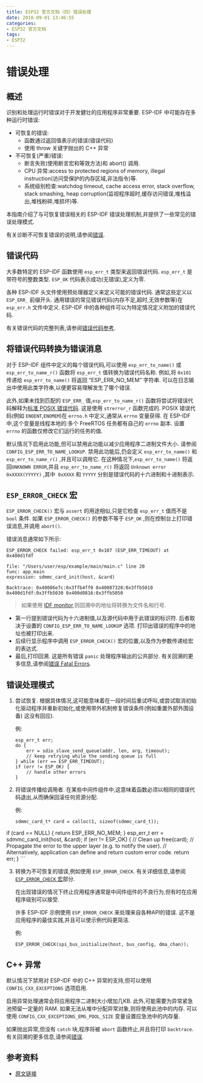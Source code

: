 ```yaml
---
title: ESP32 官方文档（四）错误处理
date: 2018-09-01 13:46:55
categories:
- ESP32 官方文档
tags:
- ESP32
---
```


# 错误处理

## 概述

识别和处理运行时错误对于开发健壮的应用程序非常重要. ESP-IDF 中可能存在多种运行时错误:

 -  可恢复的错误:
	- 函数通过返回值表示的错误(错误代码)
	- 使用 throw 关键字抛出的 C++ 异常
 - 不可恢复(严重)错误:
	- 断言失败(使用断言宏和等效方法)和 abort() 调用.
	- CPU 异常:access to protected regions of memory, illegal instruction(访问受保护的内存区域,非法指令)等.
	- 系统级别检查:watchdog timeout, cache access error, stack overflow, stack smashing, heap corruption(监视程序超时,缓存访问错误,堆栈溢出,堆栈粉碎,堆损坏)等.

本指南介绍了与可恢复错误相关的 ESP-IDF 错误处理机制,并提供了一些常见的错误处理模式.

有关诊断不可恢复错误的说明,请参阅[错误](https://docs.espressif.com/projects/esp-idf/en/latest/api-guides/fatal-errors.html).

<!--more-->

## 错误代码

大多数特定的 ESP-IDF 函数使用 `esp_err_t` 类型来返回错误代码. `esp_err_t` 是带符号的整数类型. `ESP_OK` 代码表示成功(无错误),定义为零.

各种 ESP-IDF 头文件使用预处理器定义来定义可能的错误代码. 通常这些定义以 `ESP_ERR_` 前缀开头. 通用错误的常见错误代码(内存不足,超时,无效参数等)在 `esp_err.h` 文件中定义. ESP-IDF 中的各种组件可以为特定情况定义附加的错误代码.

有关错误代码的完整列表,请参阅[错误代码参考](https://docs.espressif.com/projects/esp-idf/en/latest/api-reference/error-codes.html).

## 将错误代码转换为错误消息

对于 ESP-IDF 组件中定义的每个错误代码,可以使用 `esp_err_to_name()` 或 `esp_err_to_name_r()` 函数将 `esp_err_t` 值转换为错误代码名称. 例如,将 `0x101` 传递给 `esp_err_to_name()` 将返回 “ESP_ERR_NO_MEM” 字符串. 可以在日志输出中使用此类字符串,以便更容易理解发生了哪个错误.

此外,如果未找到匹配的 `ESP_ERR_` 值,`esp_err_to_name_r()` 函数将尝试将错误代码解释为[标准 POSIX 错误代码](http://pubs.opengroup.org/onlinepubs/9699919799/basedefs/errno.h.html). 这是使用 `strerror_r` 函数完成的. POSIX 错误代码(例如 `ENOENT`,`ENOMEM`)在 `errno.h` 中定义,通常从 `errno` 变量获得. 在 ESP-IDF 中,这个变量是线程本地的:多个 FreeRTOS 任务都有自己的 `errno` 副本. 设置 `errno` 的函数仅修改它们运行的任务的值.

默认情况下启用此功能,但可以禁用此功能以减少应用程序二进制文件大小. 请参阅 `CONFIG_ESP_ERR_TO_NAME_LOOKUP`. 禁用此功能后,仍会定义 `esp_err_to_name()` 和 `esp_err_to_name_r()` ,并且可以调用它. 在这种情况下,`esp_err_to_name()` 将返回`UNKNOWN ERROR`,并且 `esp_err_to_name_r()` 将返回 `Unknown error 0xXXXX(YYYYY)` ,其中` 0xXXXX` 和 `YYYYY` 分别是错误代码的十六进制和十进制表示.

## `ESP_ERROR_CHECK` 宏

`ESP_ERROR_CHECK()` 宏与 `assert` 的用途相似,只是它检查 `esp_err_t` 值而不是 `bool` 条件. 如果 `ESP_ERROR_CHECK()` 的参数不等于 `ESP_OK` ,则在控制台上打印错误消息,并调用 `abort()`.

错误消息通常如下所示:
```
ESP_ERROR_CHECK failed: esp_err_t 0x107 (ESP_ERR_TIMEOUT) at 0x400d1fdf

file: "/Users/user/esp/example/main/main.c" line 20
func: app_main
expression: sdmmc_card_init(host, &card)

Backtrace: 0x40086e7c:0x3ffb4ff0 0x40087328:0x3ffb5010 0x400d1fdf:0x3ffb5030 0x400d0816:0x3ffb5050
```

> 如果使用 [IDF monitor](https://docs.espressif.com/projects/esp-idf/en/latest/get-started/idf-monitor.html),则回溯中的地址将转换为文件名和行号.

 - 第一行提到错误代码为十六进制值,以及源代码中用于此错误的标识符. 后者取决于设置的 `CONFIG_ESP_ERR_TO_NAME_LOOKUP` 选项. 打印出错误的程序中的地址也被打印出来.
 - 后续行显示程序中调用 `ESP_ERROR_CHECK()` 宏的位置,以及作为参数传递给宏的表达式.
 - 最后,打印回溯. 这是所有错误 `panic` 处理程序输出的公共部分. 有关回溯的更多信息,请参阅[错误 Fatal Errors](https://docs.espressif.com/projects/esp-idf/en/latest/api-guides/fatal-errors.html).

## 错误处理模式

 1. 尝试恢复. 根据具体情况,这可能意味着在一段时间后重试呼叫,或尝试取消初始化驱动程序并重新初始化,或使用带外机制修复错误条件(例如重置外部外围设备) 这没有回应).

	例:
	```
	esp_err_t err;
	do {
	    err = sdio_slave_send_queue(addr, len, arg, timeout);
	    // keep retrying while the sending queue is full
	} while (err == ESP_ERR_TIMEOUT);
	if (err != ESP_OK) {
	    // handle other errors
	}
	```

 2. 将错误传播给调用者. 在某些中间件组件中,这意味着函数必须以相同的错误代码退出,从而确保回滚任何资源分配.

	例:
	```
	sdmmc_card_t* card = calloc(1, sizeof(sdmmc_card_t));
if (card == NULL) {
    return ESP_ERR_NO_MEM;
}
esp_err_t err = sdmmc_card_init(host, &card);
if (err != ESP_OK) {
    // Clean up
    free(card);
    // Propagate the error to the upper layer (e.g. to notify the user).
    // Alternatively, application can define and return custom error code.
    return err;
}
	```
	
 3. 转换为不可恢复的错误,例如使用 `ESP_ERROR_CHECK`. 有关详细信息,请参阅 [`ESP_ERROR_CHECK` 宏](https://docs.espressif.com/projects/esp-idf/en/latest/api-guides/error-handling.html#esp-error-check-macro)部分.

	在出现错误的情况下终止应用程序通常是中间件组件的不良行为,但有时在应用程序级别可以接受.

	许多 ESP-IDF 示例使用 `ESP_ERROR_CHECK` 来处理来自各种API的错误. 这不是应用程序的最佳实践,并且可以使示例代码更简洁.

	例:
	```
	ESP_ERROR_CHECK(spi_bus_initialize(host, bus_config, dma_chan));
	```

## C++ 异常

默认情况下禁用对 ESP-IDF 中的 C++ 异常的支持,但可以使用 `CONFIG_CXX_EXCEPTIONS` 选项启用.

启用异常处理通常会将应用程序二进制大小增加几KB. 此外,可能需要为异常紧急池预留一定量的 RAM. 如果无法从堆中分配异常对象,则将使用此池中的内存. 可以使用 `CONFIG_CXX_EXCEPTIONS_EMG_POOL_SIZE` 变量设置应急池中的内存量.

如果抛出异常,但没有 `catch` 块,程序将被 `abort` 函数终止,并且将打印 `backtrace`. 有关回溯的更多信息,请参阅[错误](https://docs.espressif.com/projects/esp-idf/en/latest/api-guides/fatal-errors.html).

## 参考资料

 - [原文链接](https://docs.espressif.com/projects/esp-idf/en/latest/api-guides/error-handling.html)
